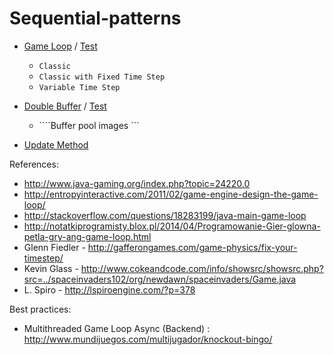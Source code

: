 Sequential-patterns
==================
* [Game Loop](https://github.com/victorakamon/sequential-patterns/tree/master/src/gameloop) / [Test](https://github.com/victorakamon/sequential-patterns/blob/master/test/gameloop)
  * ```Classic```
  * ```Classic with Fixed Time Step```
  * ```Variable Time Step```
  
* [Double Buffer](https://github.com/victorakamon/sequential-patterns/tree/master/src/doublebuffer) / [Test](https://github.com/victorakamon/sequential-patterns/blob/master/test/doublebuffer)
  * ````Buffer pool images ```

* [Update Method](https://github.com/victorakamon/sequential-patterns/tree/master/src/updatemethod)

 References:
  * http://www.java-gaming.org/index.php?topic=24220.0
  * http://entropyinteractive.com/2011/02/game-engine-design-the-game-loop/  
  * http://stackoverflow.com/questions/18283199/java-main-game-loop
  * http://notatkiprogramisty.blox.pl/2014/04/Programowanie-Gier-glowna-petla-gry-ang-game-loop.html
  * Glenn Fiedler - http://gafferongames.com/game-physics/fix-your-timestep/
  * Kevin Glass - http://www.cokeandcode.com/info/showsrc/showsrc.php?src=../spaceinvaders102/org/newdawn/spaceinvaders/Game.java
  * L. Spiro - http://lspiroengine.com/?p=378
  
 Best practices:
  * Multithreaded Game Loop Async (Backend) : http://www.mundijuegos.com/multijugador/knockout-bingo/

